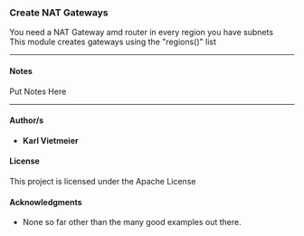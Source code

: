 ### Create NAT Gateways

You need a NAT Gateway amd router in every region you have subnets  
This module creates gateways using the "regions()" list

---

#### Notes

Put Notes Here

---

#### Author/s

* **Karl Vietmeier**

#### License

This project is licensed under the Apache License 

#### Acknowledgments

* None so far other than the many good examples out there.
